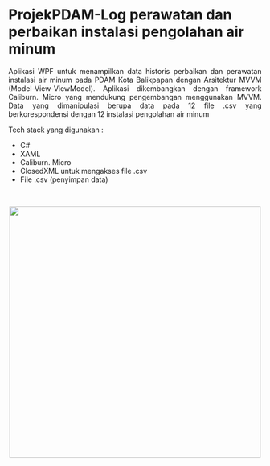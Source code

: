 # ProjekPDAM-Log perawatan dan perbaikan instalasi pengolahan air minum
<p align="justify">
Aplikasi WPF untuk menampilkan data historis perbaikan dan perawatan instalasi air minum pada PDAM Kota Balikpapan dengan Arsitektur MVVM (Model-View-ViewModel). Aplikasi dikembangkan dengan framework Caliburn. Micro yang mendukung pengembangan menggunakan MVVM. Data yang dimanipulasi berupa data pada 12 file .csv yang berkorespondensi dengan 12 instalasi pengolahan air minum<br>

Tech stack yang digunakan :
- C#
- XAML
- Caliburn. Micro
- ClosedXML untuk mengakses file .csv
- File .csv (penyimpan data)
</p>

<p> <br> </p>

<p align="center">
<img src="https://user-images.githubusercontent.com/60213689/196625912-f9527106-07ef-466a-845a-99507d0e96b4.jpg" width = "500">
</p>
